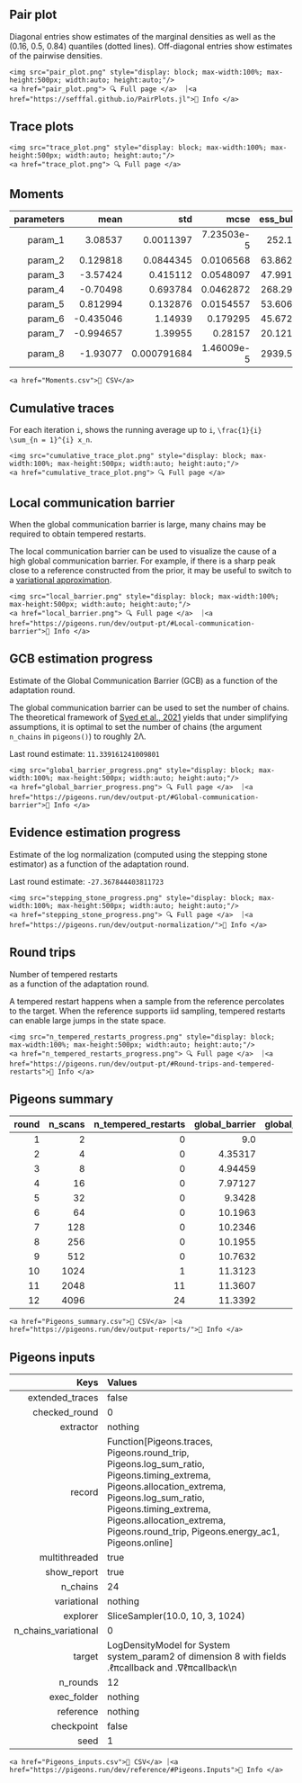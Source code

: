 ## Pair plot 

Diagonal entries show estimates of the marginal 
densities as well as the (0.16, 0.5, 0.84) 
quantiles (dotted lines). 
Off-diagonal entries show estimates of the pairwise 
densities. 

```@raw html
<img src="pair_plot.png" style="display: block; max-width:100%; max-height:500px; width:auto; height:auto;"/>
<a href="pair_plot.png"> 🔍 Full page </a>  ⏐<a href="https://sefffal.github.io/PairPlots.jl">🔗 Info </a>
```


## Trace plots 


```@raw html
<img src="trace_plot.png" style="display: block; max-width:100%; max-height:500px; width:auto; height:auto;"/>
<a href="trace_plot.png"> 🔍 Full page </a>  
```


## Moments 

| **parameters** | **mean**  | **std**     | **mcse**   | **ess\_bulk** | **ess\_tail** | **rhat** | **ess\_per\_sec** |
|---------------:|----------:|------------:|-----------:|--------------:|--------------:|---------:|------------------:|
| param\_1       | 3.08537   | 0.0011397   | 7.23503e-5 | 252.15        | 504.206       | 1.00033  | missing           |
| param\_2       | 0.129818  | 0.0844345   | 0.0106568  | 63.8629       | 77.2761       | 1.01223  | missing           |
| param\_3       | -3.57424  | 0.415112    | 0.0548097  | 47.9919       | 56.2472       | 1.05697  | missing           |
| param\_4       | -0.70498  | 0.693784    | 0.0462872  | 268.295       | 86.9183       | 1.07021  | missing           |
| param\_5       | 0.812994  | 0.132876    | 0.0154557  | 53.6063       | 91.6745       | 1.04394  | missing           |
| param\_6       | -0.435046 | 1.14939     | 0.179295   | 45.6729       | 41.316        | 1.09042  | missing           |
| param\_7       | -0.994657 | 1.39955     | 0.28157    | 20.1214       | 55.9959       | 1.20204  | missing           |
| param\_8       | -1.93077  | 0.000791684 | 1.46009e-5 | 2939.53       | 3552.05       | 1.0003   | missing           |
 

```@raw html
<a href="Moments.csv">💾 CSV</a> 
```


## Cumulative traces 

For each iteration ``i``, shows the running average up to ``i``,
``\frac{1}{i} \sum_{n = 1}^{i} x_n``. 

```@raw html
<img src="cumulative_trace_plot.png" style="display: block; max-width:100%; max-height:500px; width:auto; height:auto;"/>
<a href="cumulative_trace_plot.png"> 🔍 Full page </a>  
```


## Local communication barrier 

When the global communication barrier is large, many chains may 
be required to obtain tempered restarts.

The local communication barrier can be used to visualize the cause 
of a high global communication barrier. For example, if there is a 
sharp peak close to a reference constructed from the prior, it may 
be useful to switch to a [variational approximation](https://pigeons.run/dev/variational/#variational-pt).

```@raw html
<img src="local_barrier.png" style="display: block; max-width:100%; max-height:500px; width:auto; height:auto;"/>
<a href="local_barrier.png"> 🔍 Full page </a>  ⏐<a href="https://pigeons.run/dev/output-pt/#Local-communication-barrier">🔗 Info </a>
```


## GCB estimation progress 

Estimate of the Global Communication Barrier (GCB) 
as a function of 
the adaptation round. 

The global communication barrier can be used 
to set the number of chains. 
The theoretical framework of [Syed et al., 2021](https://academic.oup.com/jrsssb/article/84/2/321/7056147)
yields that under simplifying assumptions, it is optimal to set the number of chains 
(the argument `n_chains` in `pigeons()`) to roughly 2Λ.

Last round estimate: ``11.339161241009801``

```@raw html
<img src="global_barrier_progress.png" style="display: block; max-width:100%; max-height:500px; width:auto; height:auto;"/>
<a href="global_barrier_progress.png"> 🔍 Full page </a>  ⏐<a href="https://pigeons.run/dev/output-pt/#Global-communication-barrier">🔗 Info </a>
```


## Evidence estimation progress 

Estimate of the log normalization (computed using 
the stepping stone estimator) as a function of 
the adaptation round. 

Last round estimate: ``-27.367844403811723``

```@raw html
<img src="stepping_stone_progress.png" style="display: block; max-width:100%; max-height:500px; width:auto; height:auto;"/>
<a href="stepping_stone_progress.png"> 🔍 Full page </a>  ⏐<a href="https://pigeons.run/dev/output-normalization/">🔗 Info </a>
```


## Round trips 

Number of tempered restarts  
as a function of 
the adaptation round. 

A tempered restart happens when a sample from the 
reference percolates to the target. When the reference 
supports iid sampling, tempered restarts can enable 
large jumps in the state space.

```@raw html
<img src="n_tempered_restarts_progress.png" style="display: block; max-width:100%; max-height:500px; width:auto; height:auto;"/>
<a href="n_tempered_restarts_progress.png"> 🔍 Full page </a>  ⏐<a href="https://pigeons.run/dev/output-pt/#Round-trips-and-tempered-restarts">🔗 Info </a>
```


## Pigeons summary 

| **round** | **n\_scans** | **n\_tempered\_restarts** | **global\_barrier** | **global\_barrier\_variational** | **last\_round\_max\_time** | **last\_round\_max\_allocation** | **stepping\_stone** |
|----------:|-------------:|--------------------------:|--------------------:|---------------------------------:|---------------------------:|---------------------------------:|--------------------:|
| 1         | 2            | 0                         | 9.0                 | missing                          | 0.0187963                  | 640744.0                         | -1.12314e6          |
| 2         | 4            | 0                         | 4.35317             | missing                          | 0.0265403                  | 738984.0                         | -21567.1            |
| 3         | 8            | 0                         | 4.94459             | missing                          | 0.0337018                  | 428208.0                         | -14002.6            |
| 4         | 16           | 0                         | 7.97127             | missing                          | 0.0647767                  | 691232.0                         | -1001.15            |
| 5         | 32           | 0                         | 9.3428              | missing                          | 0.129562                   | 1.14685e6                        | -222.386            |
| 6         | 64           | 0                         | 10.1963             | missing                          | 0.265473                   | 2.03019e6                        | -38.541             |
| 7         | 128          | 0                         | 10.2346             | missing                          | 0.480334                   | 3.84704e6                        | -65.2633            |
| 8         | 256          | 0                         | 10.1955             | missing                          | 0.979616                   | 7.13978e6                        | -26.5775            |
| 9         | 512          | 0                         | 10.7632             | missing                          | 1.9644                     | 1.37467e7                        | -26.4203            |
| 10        | 1024         | 1                         | 11.3123             | missing                          | 3.92199                    | 2.68004e7                        | -27.7831            |
| 11        | 2048         | 11                        | 11.3607             | missing                          | 8.38295                    | 5.36352e7                        | -28.3692            |
| 12        | 4096         | 24                        | 11.3392             | missing                          | 16.1733                    | 1.04905e8                        | -27.3678            |
 

```@raw html
<a href="Pigeons_summary.csv">💾 CSV</a> ⏐<a href="https://pigeons.run/dev/output-reports/">🔗 Info </a>
```


## Pigeons inputs 

| **Keys**               | **Values**                                                                                                                                                                                                                                                            |
|-----------------------:|:----------------------------------------------------------------------------------------------------------------------------------------------------------------------------------------------------------------------------------------------------------------------|
| extended\_traces       | false                                                                                                                                                                                                                                                                 |
| checked\_round         | 0                                                                                                                                                                                                                                                                     |
| extractor              | nothing                                                                                                                                                                                                                                                               |
| record                 | Function[Pigeons.traces, Pigeons.round\_trip, Pigeons.log\_sum\_ratio, Pigeons.timing\_extrema, Pigeons.allocation\_extrema, Pigeons.log\_sum\_ratio, Pigeons.timing\_extrema, Pigeons.allocation\_extrema, Pigeons.round\_trip, Pigeons.energy\_ac1, Pigeons.online] |
| multithreaded          | true                                                                                                                                                                                                                                                                  |
| show\_report           | true                                                                                                                                                                                                                                                                  |
| n\_chains              | 24                                                                                                                                                                                                                                                                    |
| variational            | nothing                                                                                                                                                                                                                                                               |
| explorer               | SliceSampler(10.0, 10, 3, 1024)                                                                                                                                                                                                                                       |
| n\_chains\_variational | 0                                                                                                                                                                                                                                                                     |
| target                 | LogDensityModel for System system\_param2 of dimension 8 with fields .ℓπcallback and .∇ℓπcallback\n                                                                                                                                                                   |
| n\_rounds              | 12                                                                                                                                                                                                                                                                    |
| exec\_folder           | nothing                                                                                                                                                                                                                                                               |
| reference              | nothing                                                                                                                                                                                                                                                               |
| checkpoint             | false                                                                                                                                                                                                                                                                 |
| seed                   | 1                                                                                                                                                                                                                                                                     |
 

```@raw html
<a href="Pigeons_inputs.csv">💾 CSV</a> ⏐<a href="https://pigeons.run/dev/reference/#Pigeons.Inputs">🔗 Info </a>
```

